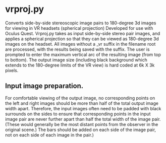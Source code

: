 # vrproj.py
Converts side-by-side stereoscopic image pairs to 180-degree 3d images for viewing in VR headsets (spherical projection)
Developed for use with Oculus Quest.
Vrproj.py takes as input side-by-side stereo pair images,
and applies a spherical projection so that they can be viewed as 180-degree 3d images on the headset.
All images without a _vr suffix in the filename root are processed, with the results
being saved with the suffix.  The user is prompted to enter the maximum vertical arc of the resulting image
(from top to bottom). The output image size (including black background which extends to the
180-degree limits of the VR view) is hard coded at 6k X 3k pixels.

Input image preparation.
-----------------------
For comfortable viewing of the output image, no corresponding points on the left and right images
should be more than half of the total output image width apart.
Therefore, the input images often need to be padded with black surrounds on
the sides to ensure that corresponding points in the input image pair are never
further apart than half the total width of the image pair.
(These would generally be the most distant points from the observer
in the original scene.)
The bars should be added on each side of the image pair, not on each side of each image in the pair.)
